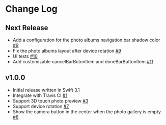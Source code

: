 # Change Log

## Next Release

* Add a configuration for the photo albums navigation bar shadow color [#9](https://github.com/carousell/pickle/pull/9)
* Fix the photo albums layout after device rotation [#9](https://github.com/carousell/pickle/pull/9)
* UI tests [#10](https://github.com/carousell/pickle/pull/10)
* Add customizable cancelBarButonItem and doneBarButtonItem [#11](https://github.com/carousell/pickle/pull/11)

## v1.0.0

* Initial release written in Swift 3.1
* Integrate with Travis CI [#1](https://github.com/carousell/pickle/pull/1)
* Support 3D touch photo preview [#3](https://github.com/carousell/pickle/pull/3)
* Support device rotation [#7](https://github.com/carousell/pickle/pull/7)
* Show the camera button in the center when the photo gallery is empty [#8](https://github.com/carousell/pickle/pull/8)
